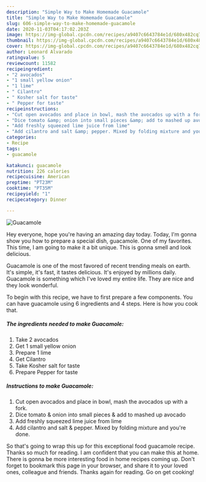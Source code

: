 ```yaml
---
description: "Simple Way to Make Homemade Guacamole"
title: "Simple Way to Make Homemade Guacamole"
slug: 606-simple-way-to-make-homemade-guacamole
date: 2020-11-03T04:17:02.203Z
image: https://img-global.cpcdn.com/recipes/a9407c6643784e1d/680x482cq70/guacamole-recipe-main-photo.jpg
thumbnail: https://img-global.cpcdn.com/recipes/a9407c6643784e1d/680x482cq70/guacamole-recipe-main-photo.jpg
cover: https://img-global.cpcdn.com/recipes/a9407c6643784e1d/680x482cq70/guacamole-recipe-main-photo.jpg
author: Leonard Alvarado
ratingvalue: 5
reviewcount: 11582
recipeingredient:
- "2 avocados"
- "1 small yellow onion"
- "1 lime"
- " Cilantro"
- " Kosher salt for taste"
- " Pepper for taste"
recipeinstructions:
- "Cut open avocados and place in bowl, mash the avocados up with a fork."
- "Dice tomato &amp; onion into small pieces &amp; add to mashed up avocado"
- "Add freshly squeezed lime juice from lime"
- "Add cilantro and salt &amp; pepper. Mixed by folding mixture and you&#39;re done."
categories:
- Recipe
tags:
- guacamole

katakunci: guacamole 
nutrition: 226 calories
recipecuisine: American
preptime: "PT23M"
cooktime: "PT35M"
recipeyield: "1"
recipecategory: Dinner

---
```



![Guacamole](https://img-global.cpcdn.com/recipes/a9407c6643784e1d/680x482cq70/guacamole-recipe-main-photo.jpg)

Hey everyone, hope you're having an amazing day today. Today, I'm gonna show you how to prepare a special dish, guacamole. One of my favorites. This time, I am going to make it a bit unique. This is gonna smell and look delicious.

Guacamole is one of the most favored of recent trending meals on earth. It's simple, it's fast, it tastes delicious. It's enjoyed by millions daily. Guacamole is something which I've loved my entire life. They are nice and they look wonderful.




To begin with this recipe, we have to first prepare a few components. You can have guacamole using 6 ingredients and 4 steps. Here is how you cook that.

<!--inarticleads1-->

##### The ingredients needed to make Guacamole:

1. Take 2 avocados
1. Get 1 small yellow onion
1. Prepare 1 lime
1. Get  Cilantro
1. Take  Kosher salt for taste
1. Prepare  Pepper for taste




<!--inarticleads2-->

##### Instructions to make Guacamole:

1. Cut open avocados and place in bowl, mash the avocados up with a fork.
1. Dice tomato &amp; onion into small pieces &amp; add to mashed up avocado
1. Add freshly squeezed lime juice from lime
1. Add cilantro and salt &amp; pepper. Mixed by folding mixture and you&#39;re done.




So that's going to wrap this up for this exceptional food guacamole recipe. Thanks so much for reading. I am confident that you can make this at home. There is gonna be more interesting food in home recipes coming up. Don't forget to bookmark this page in your browser, and share it to your loved ones, colleague and friends. Thanks again for reading. Go on get cooking!
